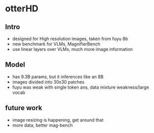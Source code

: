 # otterHD

## Intro
 - designed for High resolution images, taken from fuyu 8b
 - new benchmark for VLMs, MagnifierBench
 - use linear layers over VLMs, much more image information

## Model
 - has 9.3B params, but it inferences like an 8B
 - images divided into 30x30 patches
 - fuyu was weak with single token ans, data mixture weakness/large vocab

## future work
 - image resizing is happening, get around that
 - more data, better mag-bench